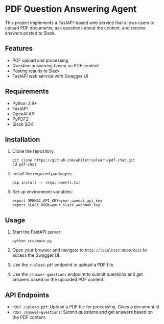 # PDF Question Answering Agent

This project implements a FastAPI-based web service that allows users to upload PDF documents, ask questions about the content, and receive answers posted to Slack. 

## Features

- PDF upload and processing
- Question answering based on PDF content
- Posting results to Slack
- FastAPI web service with Swagger UI

## Requirements

- Python 3.8+
- FastAPI
- OpenAI API
- PyPDF2
- Slack SDK

## Installation

1. Clone the repository:
   ```
   git clone https://github.com/whiletruelearn/pdf-chat.git
   cd pdf-chat
   ```

2. Install the required packages:
   ```
   pip install -r requirements.txt
   ```

3. Set up environment variables:
   ```
   export OPENAI_API_KEY=your_openai_api_key
   export SLACK_HOOK=your_slack_webhook_key
   ```

## Usage

1. Start the FastAPI server:
   ```
   python src/main.py
   ```

2. Open your browser and navigate to `http://localhost:8000/docs` to access the Swagger UI.

3. Use the `/upload-pdf` endpoint to upload a PDF file.

4. Use the `/answer-questions` endpoint to submit questions and get answers based on the uploaded PDF content.


## API Endpoints

- `POST /upload-pdf`: Upload a PDF file for processing. Gives a document id
- `POST /answer-questions`: Submit questions and get answers based on the PDF content.

